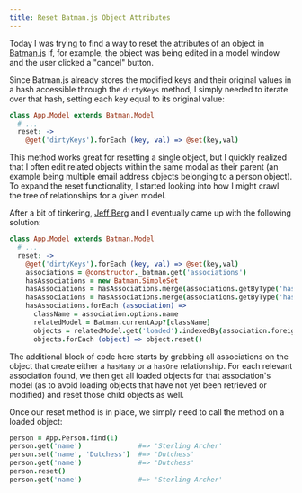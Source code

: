 ```yaml
---
title: Reset Batman.js Object Attributes
---
```


Today I was trying to find a way to reset the attributes of an object in [Batman.js](http://batmanjs.org) if, for example, the object was being edited in a model window and the user clicked a "cancel" button.

Since Batman.js already stores the modified keys and their original values in a hash accessible through the `dirtyKeys` method, I simply needed to iterate over that hash, setting each key equal to its original value:

``` coffeescript
class App.Model extends Batman.Model
  # ...
  reset: ->
    @get('dirtyKeys').forEach (key, val) => @set(key,val)
```

This method works great for resetting a single object, but I quickly realized that I often edit related objects within the same modal as their parent (an example being multiple email address objects belonging to a person object). To expand the reset functionality, I started looking into how I might crawl the tree of relationships for a given model.

After a bit of tinkering, [Jeff Berg](https://twitter.com/theberg) and I eventually came up with the following solution:

``` coffeescript
class App.Model extends Batman.Model
  # ...
  reset: -> 
    @get('dirtyKeys').forEach (key, val) => @set(key,val)
    associations = @constructor._batman.get('associations')
    hasAssociations = new Batman.SimpleSet
    hasAssociations = hasAssociations.merge(associations.getByType('hasMany')) if associations.getByType('hasMany')?
    hasAssociations = hasAssociations.merge(associations.getByType('hasOne')) if associations.getByType('hasOne')?
    hasAssociations.forEach (association) =>
      className = association.options.name
      relatedModel = Batman.currentApp?[className]
      objects = relatedModel.get('loaded').indexedBy(association.foreignKey).get(@get('id'))
      objects.forEach (object) => object.reset()
```

The additional block of code here starts by grabbing all associations on the object that create either a `hasMany` or a `hasOne` relationship. For each relevant association found, we then get all loaded objects for that association's model (as to avoid loading objects that have not yet been retrieved or modified) and reset those child objects as well.

Once our reset method is in place, we simply need to call the method on a loaded object:

``` coffeescript
person = App.Person.find(1)
person.get('name')              #=> 'Sterling Archer'
person.set('name', 'Dutchess')  #=> 'Dutchess'
person.get('name')              #=> 'Dutchess'
person.reset()
person.get('name')              #=> 'Sterling Archer'
```
